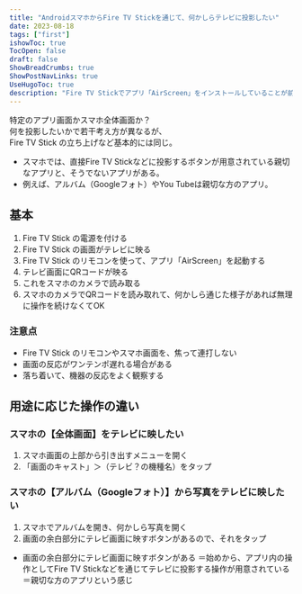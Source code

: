 ```yaml
---
title: "AndroidスマホからFire TV Stickを通じて、何かしらテレビに投影したい"
date: 2023-08-18
tags: ["first"]
ishowToc: true
TocOpen: false
draft: false
ShowBreadCrumbs: true
ShowPostNavLinks: true
UseHugoToc: true
description: "Fire TV Stickでアプリ「AirScreen」をインストールしていることが前提。"
---
```


特定のアプリ画面かスマホ全体画面か？  
何を投影したいかで若干考え方が異なるが、  
Fire TV Stick の立ち上げなど基本的には同じ。

- スマホでは、直接Fire TV Stickなどに投影するボタンが用意されている親切なアプリと、そうでないアプリがある。
 - 例えば、アルバム（Googleフォト）やYou Tubeは親切な方のアプリ。

## 基本

1. Fire TV Stick の電源を付ける
1. Fire TV Stick の画面がテレビに映る
1. Fire TV Stick のリモコンを使って、アプリ「AirScreen」を起動する
1. テレビ画面にQRコードが映る
1. これをスマホのカメラで読み取る
1. スマホのカメラでQRコードを読み取れて、何かしら通じた様子があれば無理に操作を続けなくてOK

### 注意点

- Fire TV Stick のリモコンやスマホ画面を、焦って連打しない
 - 画面の反応がワンテンポ遅れる場合がある
 - 落ち着いて、機器の反応をよく観察する

## 用途に応じた操作の違い

### スマホの【全体画面】をテレビに映したい

1. スマホ画面の上部から引き出すメニューを開く
1. 「画面のキャスト」＞（テレビ？の機種名）をタップ

### スマホの【アルバム（Googleフォト）】から写真をテレビに映したい

1. スマホでアルバムを開き、何かしら写真を開く
1. 画面の余白部分にテレビ画面に映すボタンがあるので、それをタップ

- 画面の余白部分にテレビ画面に映すボタンがある
＝始めから、アプリ内の操作としてFire TV Stickなどを通じてテレビに投影する操作が用意されている  
＝親切な方のアプリという感じ